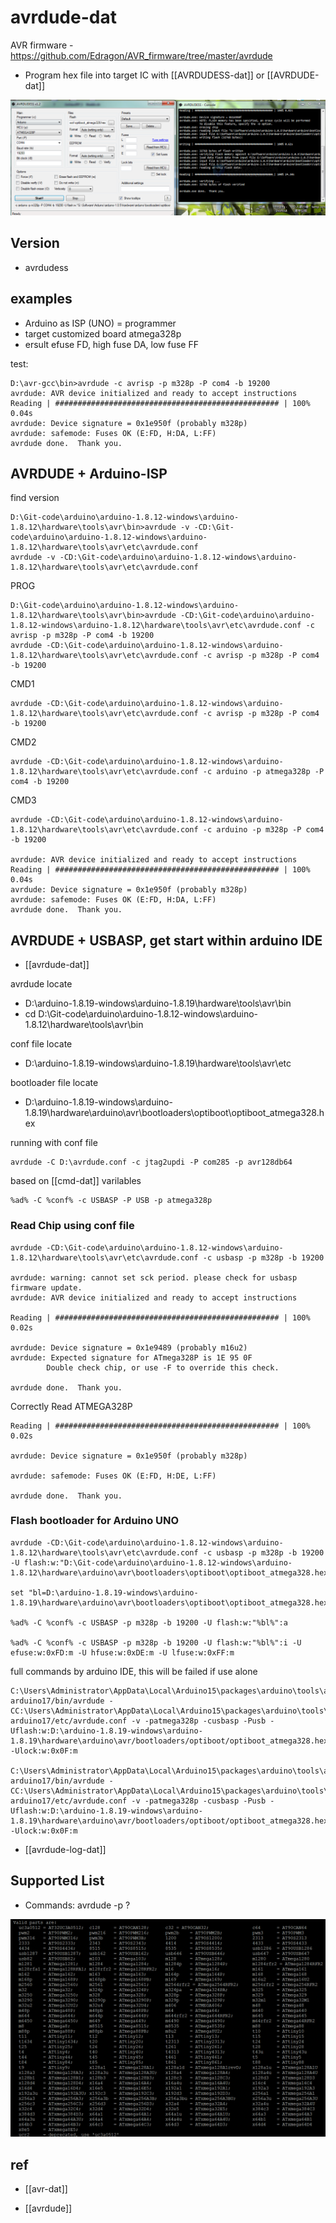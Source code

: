 

# avrdude-dat

AVR firmware - https://github.com/Edragon/AVR_firmware/tree/master/avrdude



* Program hex file into target IC with [[AVRDUDESS-dat]] or [[AVRDUDE-dat]]

![](2023-12-13-14-39-13.png)





## Version

- avrdudess 

## examples


* Arduino as ISP (UNO) = programmer
* target customized board atmega328p
* ersult efuse FD, high fuse DA, low fuse FF

test: 

    D:\avr-gcc\bin>avrdude -c avrisp -p m328p -P com4 -b 19200
    avrdude: AVR device initialized and ready to accept instructions
    Reading | ################################################## | 100% 0.04s
    avrdude: Device signature = 0x1e950f (probably m328p)
    avrdude: safemode: Fuses OK (E:FD, H:DA, L:FF)
    avrdude done.  Thank you.




## AVRDUDE + Arduino-ISP

find version 

    D:\Git-code\arduino\arduino-1.8.12-windows\arduino-1.8.12\hardware\tools\avr\bin>avrdude -v -CD:\Git-code\arduino\arduino-1.8.12-windows\arduino-1.8.12\hardware\tools\avr\etc\avrdude.conf
    avrdude -v -CD:\Git-code\arduino\arduino-1.8.12-windows\arduino-1.8.12\hardware\tools\avr\etc\avrdude.conf

PROG

    D:\Git-code\arduino\arduino-1.8.12-windows\arduino-1.8.12\hardware\tools\avr\bin>avrdude -CD:\Git-code\arduino\arduino-1.8.12-windows\arduino-1.8.12\hardware\tools\avr\etc\avrdude.conf -c avrisp -p m328p -P com4 -b 19200
    avrdude -CD:\Git-code\arduino\arduino-1.8.12-windows\arduino-1.8.12\hardware\tools\avr\etc\avrdude.conf -c avrisp -p m328p -P com4 -b 19200

CMD1

    avrdude -CD:\Git-code\arduino\arduino-1.8.12-windows\arduino-1.8.12\hardware\tools\avr\etc\avrdude.conf -c avrisp -p m328p -P com4 -b 19200

CMD2

    avrdude -CD:\Git-code\arduino\arduino-1.8.12-windows\arduino-1.8.12\hardware\tools\avr\etc\avrdude.conf -c arduino -p atmega328p -P com4 -b 19200

CMD3

    avrdude -CD:\Git-code\arduino\arduino-1.8.12-windows\arduino-1.8.12\hardware\tools\avr\etc\avrdude.conf -c arduino -p m328p -P com4 -b 19200

    avrdude: AVR device initialized and ready to accept instructions
    Reading | ################################################## | 100% 0.04s
    avrdude: Device signature = 0x1e950f (probably m328p)
    avrdude: safemode: Fuses OK (E:FD, H:DA, L:FF)
    avrdude done.  Thank you.


## AVRDUDE + USBASP, get start within arduino IDE

- [[avrdude-dat]]

avrdude locate 
* D:\arduino-1.8.19-windows\arduino-1.8.19\hardware\tools\avr\bin
* cd D:\Git-code\arduino\arduino-1.8.12-windows\arduino-1.8.12\hardware\tools\avr\bin

conf file locate
* D:\arduino-1.8.19-windows\arduino-1.8.19\hardware\tools\avr\etc

bootloader file locate
* D:\arduino-1.8.19-windows\arduino-1.8.19\hardware\arduino\avr\bootloaders\optiboot\optiboot_atmega328.hex

running with conf file 

    avrdude -C D:\avrdude.conf -c jtag2updi -P com285 -p avr128db64

based on [[cmd-dat]] varilables 

    %ad% -C %conf% -c USBASP -P USB -p atmega328p

### Read Chip using conf file 

    avrdude -CD:\Git-code\arduino\arduino-1.8.12-windows\arduino-1.8.12\hardware\tools\avr\etc\avrdude.conf -c usbasp -p m328p -b 19200

    avrdude: warning: cannot set sck period. please check for usbasp firmware update.
    avrdude: AVR device initialized and ready to accept instructions

    Reading | ################################################## | 100% 0.02s

    avrdude: Device signature = 0x1e9489 (probably m16u2)
    avrdude: Expected signature for ATmega328P is 1E 95 0F
            Double check chip, or use -F to override this check.

    avrdude done.  Thank you.

Correctly Read ATMEGA328P

    Reading | ################################################## | 100% 0.02s

    avrdude: Device signature = 0x1e950f (probably m328p) 

    avrdude: safemode: Fuses OK (E:FD, H:DE, L:FF)

    avrdude done.  Thank you.



### Flash bootloader for Arduino UNO

    avrdude -CD:\Git-code\arduino\arduino-1.8.12-windows\arduino-1.8.12\hardware\tools\avr\etc\avrdude.conf -c usbasp -p m328p -b 19200 -U flash:w:"D:\Git-code\arduino\arduino-1.8.12-windows\arduino-1.8.12\hardware\arduino\avr\bootloaders\optiboot\optiboot_atmega328.hex":a

    set "bl=D:\arduino-1.8.19-windows\arduino-1.8.19\hardware\arduino\avr\bootloaders\optiboot\optiboot_atmega328.hex"

    %ad% -C %conf% -c USBASP -p m328p -b 19200 -U flash:w:"%bl%":a

    %ad% -C %conf% -c USBASP -p m328p -b 19200 -U flash:w:"%bl%":i -U efuse:w:0xFD:m -U hfuse:w:0xDE:m -U lfuse:w:0xFF:m

full commands by arduino IDE, this will be failed if use alone 

    C:\Users\Administrator\AppData\Local\Arduino15\packages\arduino\tools\avrdude\6.3.0-arduino17/bin/avrdude -CC:\Users\Administrator\AppData\Local\Arduino15\packages\arduino\tools\avrdude\6.3.0-arduino17/etc/avrdude.conf -v -patmega328p -cusbasp -Pusb -Uflash:w:D:\arduino-1.8.19-windows\arduino-1.8.19\hardware\arduino\avr/bootloaders/optiboot/optiboot_atmega328.hex:i -Ulock:w:0x0F:m 

    C:\Users\Administrator\AppData\Local\Arduino15\packages\arduino\tools\avrdude\6.3.0-arduino17/bin/avrdude -CC:\Users\Administrator\AppData\Local\Arduino15\packages\arduino\tools\avrdude\6.3.0-arduino17/etc/avrdude.conf -v -patmega328p -cusbasp -Pusb -Uflash:w:D:\arduino-1.8.19-windows\arduino-1.8.19\hardware\arduino\avr/bootloaders/optiboot/optiboot_atmega328.hex:i -Ulock:w:0x0F:m

- [[avrdude-log-dat]]

## Supported List 

- Commands: avrdude -p ?
  
![](2023-09-12-17-52-25.png)



## ref 

- [[avr-dat]]


- [[avrdude]]